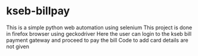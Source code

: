 # kseb-billpay
This is a simple python web automation using selenium
This project is done in firefox browser using geckodriver
Here the user can login to the kseb bill payment gateway and proceed to pay the bill
Code to add card details are not given

